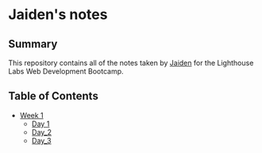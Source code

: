 # Jaiden's notes

## Summary

This repository contains all of the notes taken by [Jaiden](https://github.com/Jaidenpearson) for the Lighthouse Labs Web Development Bootcamp.

## Table of Contents

- [Week 1](/Week_1/)
  - [Day 1](/Week_1/Day_1/)
  - [Day_2](/Week_1/Day_2/)
  - [Day_3](/Week_1/Day_3/TheDevWorkflow.md)